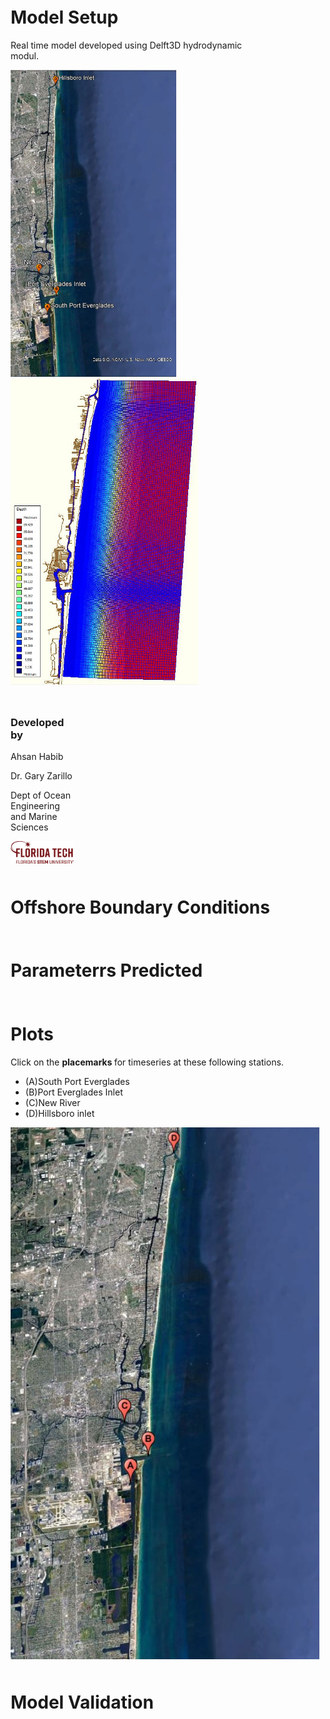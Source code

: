 

<html>  
<body>
  
 
<style>
.column {
  float: left;
  padding: 5px;
}

.left {
  width: 80%;
}

.right {
  width: 20%;
}
</style>

<div class="column left">
  <h1>Model Setup </h1>
   <p> Real time model developed using Delft3D hydrodynamic modul. 
    </p>

  <a href="gmap4.JPG"> <img src="gmap6.JPG" width="265" align="justify"> </a> 
  <a href="c24.JPG"> <img src="c24.JPG" width="300" align="justify"> </a> 
 
</div>

  <div class="column right">
    <h3>Developed by</h3>
    <p> Ahsan Habib </p>
    <p> Dr. Gary Zarillo </p>
    <p> Dept of Ocean Engineering and Marine Sciences </p>
    <a href="Primary_horiz_tagline_crimson.png"> <img src="Primary_horiz_tagline_crimson.png" width="401" align="justify"> </a>
  </div>

  <div class="column">
   <h1>Offshore Boundary Conditions</h1>
    <p> 
     </p>
  </div>
  
  <div class="column">
   <h1>Parameterrs Predicted</h1>
    <p> 
     </p>
  </div> 
  
  <div class="column">
   <h1>Plots</h1>
    <p> Click on the <strong> placemarks </strong> for timeseries at these following stations. 
    </p>
 
<ul>
 <li> (A)South Port Everglades </li>
 <li> (B)Port Everglades Inlet </li>
 <li> (C)New River </li>
 <li> (D)Hillsboro inlet </li> 
</ul> 

 <img src="gmap4.JPG" width="imgwidth" height="imgheight" alt="alttext" usemap="#mapname">

<map name="mapname">
    <area shape="rect" coords="202,586,228,635" href="waterlevel_porteverglades.jpg" alt="alttext">
    <area shape="rect" coords="233,536,263,591" href="waterlevel_evergladesinlet.jpg" alt="alttext">
    <area shape="rect" coords="191,480,217,529" href="waterlevel_plantriver.jpg" alt="alttext">
    <area shape="rect" coords="278,2,304,51" href="waterlevel_hillsboroinlet.jpg" alt="alttext">
 </map>

  </div>  
  
   <div class="column">
   <h1> Model Validation</h1>
    <p> 
     </p>
  </div>  
  
</body>
</html>



